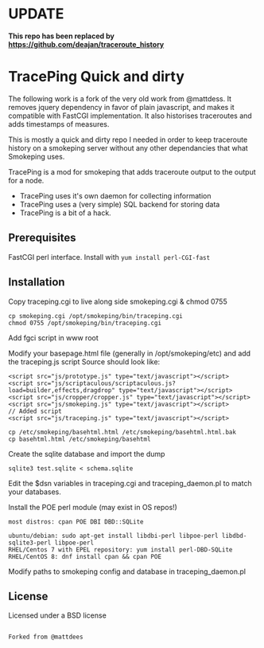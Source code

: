 UPDATE
======

**This repo has been replaced by https://github.com/deajan/traceroute_history**

TracePing Quick and dirty
=========================

The following work is a fork of the very old work from @mattdess.
It removes jquery dependency in favor of plain javascript, and makes it compatible with FastCGI implementation.
It also historises traceroutes and adds timestamps of measures.

This is mostly a quick and dirty repo I needed in order to keep traceroute history on a smokeping server without any other dependancies that what Smokeping uses.

TracePing is a mod for smokeping that adds traceroute output to the output for a node.

  - TracePing uses it's own daemon for collecting information
  - TracePing uses a (very simple) SQL backend for storing data
  - TracePing is a bit of a hack.

Prerequisites
-------------

FastCGI perl interface.
Install with `yum install perl-CGI-fast`


Installation
--------------

Copy traceping.cgi to live along side smokeping.cgi & chmod 0755

```
cp smokeping.cgi /opt/smokeping/bin/traceping.cgi
chmod 0755 /opt/smokeping/bin/traceping.cgi
```

Add fgci script in www root


Modify your basepage.html file (generally in /opt/smokeping/etc) and add the traceping.js script
Source should look like:
```
<script src="js/prototype.js" type="text/javascript"></script>
<script src="js/scriptaculous/scriptaculous.js?load=builder,effects,dragdrop" type="text/javascript"></script>
<script src="js/cropper/cropper.js" type="text/javascript"></script>
<script src="js/smokeping.js" type="text/javascript"></script>
// Added script
<script src="js/traceping.js" type="text/javascript"></script>
```


```
cp /etc/smokeping/basehtml.html /etc/smokeping/basehtml.html.bak
cp basehtml.html /etc/smokeping/basehtml
```

Create the sqlite database and import the dump

```
sqlite3 test.sqlite < schema.sqlite
```

Edit the $dsn variables in traceping.cgi and traceping_daemon.pl to match your databases.

Install the POE perl module (may exist in OS repos!)

```
most distros: cpan POE DBI DBD::SQLite

ubuntu/debian: sudo apt-get install libdbi-perl libpoe-perl libdbd-sqlite3-perl libpoe-perl
RHEL/Centos 7 with EPEL repository: yum install perl-DBD-SQLite
RHEL/CentOS 8: dnf install cpan && cpan POE
```

Modify paths to smokeping config and database in traceping_daemon.pl

License
--------------

Licensed under a BSD license
```

Forked from @mattdees
